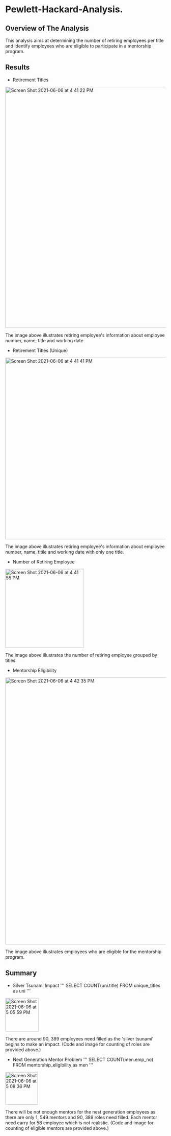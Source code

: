 # Pewlett-Hackard-Analysis.

## Overview of The Analysis
This analysis aims at determining the number of retiring employees per title and identify employees who are eligible to participate in a mentorship program.



## Results
- Retirement Titles
<img width="755" alt="Screen Shot 2021-06-06 at 4 41 22 PM" src="https://user-images.githubusercontent.com/82549066/120939555-90db4900-c6e6-11eb-9338-343ecdcce021.png">

The image above illustrates retiring employee's information about employee number, name, title and working date.

- Retirement Titles (Unique)
<img width="569" alt="Screen Shot 2021-06-06 at 4 41 41 PM" src="https://user-images.githubusercontent.com/82549066/120939690-2c6cb980-c6e7-11eb-950e-5b56e11ea457.png">

The image above illustrates retiring employee's information about employee number, name, titile and working date with only one title.

- Number of Retiring Employee
<img width="247" alt="Screen Shot 2021-06-06 at 4 41 55 PM" src="https://user-images.githubusercontent.com/82549066/120939756-81a8cb00-c6e7-11eb-8c05-641373ebf3f8.png">

The image above illustrates the number of retiring employee grouped by titles.

- Mentorship Eligibility
<img width="836" alt="Screen Shot 2021-06-06 at 4 42 35 PM" src="https://user-images.githubusercontent.com/82549066/120939782-ac931f00-c6e7-11eb-8213-d80520915f58.png">

The image above illustrates employees who are eligible for the mentorship program.



## Summary
- Silver Tsunami Impact
'''
SELECT COUNT(uni.title)
FROM unique_titles as uni
'''
<img width="105" alt="Screen Shot 2021-06-06 at 5 05 59 PM" src="https://user-images.githubusercontent.com/82549066/120940103-7ce51680-c6e9-11eb-8b7c-1d8f1845f5b5.png">

There are around 90, 389 employees need filled as the 'silver tsunami' begins to make an impact. (Code and image for counting of roles are provided above.)

- Next Generation Mentor Problem
'''
SELECT COUNT(men.emp_no)
FROM mentorship_eligibility as men
'''
<img width="102" alt="Screen Shot 2021-06-06 at 5 08 36 PM" src="https://user-images.githubusercontent.com/82549066/120940156-e1a07100-c6e9-11eb-93bd-a2e268d608dc.png">

There will be not enough mentors for the nest generation employees as there are only 1, 549 mentors and 90, 389 roles need filled. Each mentor need carry for 58 employee which is not realistic. (Code and image for counting of eligible mentors are provided above.)
